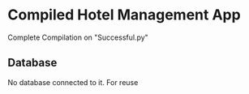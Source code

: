 # Compiled Hotel Management App

Complete Compilation on "Successful.py"

## Database

No database connected to it. For reuse